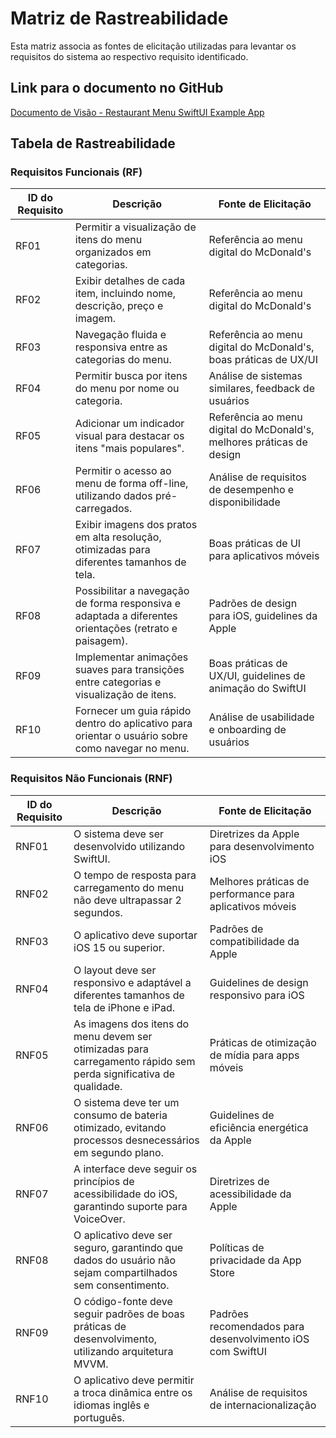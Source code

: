 # Matriz de Rastreabilidade  

Esta matriz associa as fontes de elicitação utilizadas para levantar os requisitos do sistema ao respectivo requisito identificado.  

## **Link para o documento no GitHub**  
[Documento de Visão - Restaurant Menu SwiftUI Example App](https://github.com/seu-repositorio/documento-de-visao.md)  

## **Tabela de Rastreabilidade**  

### **Requisitos Funcionais (RF)**  

| **ID do Requisito** | **Descrição** | **Fonte de Elicitação** |
|----------------------|--------------|-------------------------|
| RF01 | Permitir a visualização de itens do menu organizados em categorias. | Referência ao menu digital do McDonald's |
| RF02 | Exibir detalhes de cada item, incluindo nome, descrição, preço e imagem. | Referência ao menu digital do McDonald's |
| RF03 | Navegação fluida e responsiva entre as categorias do menu. | Referência ao menu digital do McDonald's, boas práticas de UX/UI |
| RF04 | Permitir busca por itens do menu por nome ou categoria. | Análise de sistemas similares, feedback de usuários |
| RF05 | Adicionar um indicador visual para destacar os itens "mais populares". | Referência ao menu digital do McDonald's, melhores práticas de design |
| RF06 | Permitir o acesso ao menu de forma off-line, utilizando dados pré-carregados. | Análise de requisitos de desempenho e disponibilidade |
| RF07 | Exibir imagens dos pratos em alta resolução, otimizadas para diferentes tamanhos de tela. | Boas práticas de UI para aplicativos móveis |
| RF08 | Possibilitar a navegação de forma responsiva e adaptada a diferentes orientações (retrato e paisagem). | Padrões de design para iOS, guidelines da Apple |
| RF09 | Implementar animações suaves para transições entre categorias e visualização de itens. | Boas práticas de UX/UI, guidelines de animação do SwiftUI |
| RF10 | Fornecer um guia rápido dentro do aplicativo para orientar o usuário sobre como navegar no menu. | Análise de usabilidade e onboarding de usuários |

### **Requisitos Não Funcionais (RNF)**  

| **ID do Requisito** | **Descrição** | **Fonte de Elicitação** |
|----------------------|--------------|-------------------------|
| RNF01 | O sistema deve ser desenvolvido utilizando SwiftUI. | Diretrizes da Apple para desenvolvimento iOS |
| RNF02 | O tempo de resposta para carregamento do menu não deve ultrapassar 2 segundos. | Melhores práticas de performance para aplicativos móveis |
| RNF03 | O aplicativo deve suportar iOS 15 ou superior. | Padrões de compatibilidade da Apple |
| RNF04 | O layout deve ser responsivo e adaptável a diferentes tamanhos de tela de iPhone e iPad. | Guidelines de design responsivo para iOS |
| RNF05 | As imagens dos itens do menu devem ser otimizadas para carregamento rápido sem perda significativa de qualidade. | Práticas de otimização de mídia para apps móveis |
| RNF06 | O sistema deve ter um consumo de bateria otimizado, evitando processos desnecessários em segundo plano. | Guidelines de eficiência energética da Apple |
| RNF07 | A interface deve seguir os princípios de acessibilidade do iOS, garantindo suporte para VoiceOver. | Diretrizes de acessibilidade da Apple |
| RNF08 | O aplicativo deve ser seguro, garantindo que dados do usuário não sejam compartilhados sem consentimento. | Políticas de privacidade da App Store |
| RNF09 | O código-fonte deve seguir padrões de boas práticas de desenvolvimento, utilizando arquitetura MVVM. | Padrões recomendados para desenvolvimento iOS com SwiftUI |
| RNF10 | O aplicativo deve permitir a troca dinâmica entre os idiomas inglês e português. | Análise de requisitos de internacionalização |

